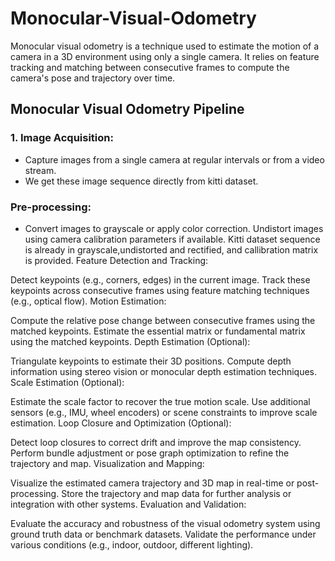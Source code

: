# Monocular-Visual-Odometry
Monocular visual odometry is a technique used to estimate the motion of a camera in a 3D environment using only a single camera. It relies on feature tracking and matching between consecutive frames to compute the camera's pose and trajectory over time.

## Monocular Visual Odometry Pipeline
### 1. Image Acquisition:

* Capture images from a single camera at regular intervals or from a video stream.
* We get these image sequence directly from kitti dataset. 

### Pre-processing:

* Convert images to grayscale or apply color correction.
Undistort images using camera calibration parameters if available.
Kitti dataset sequence is already in grayscale,undistorted and rectified, and callibration matrix is provided.
Feature Detection and Tracking:

Detect keypoints (e.g., corners, edges) in the current image.
Track these keypoints across consecutive frames using feature matching techniques (e.g., optical flow).
Motion Estimation:

Compute the relative pose change between consecutive frames using the matched keypoints.
Estimate the essential matrix or fundamental matrix using the matched keypoints.
Depth Estimation (Optional):

Triangulate keypoints to estimate their 3D positions.
Compute depth information using stereo vision or monocular depth estimation techniques.
Scale Estimation (Optional):

Estimate the scale factor to recover the true motion scale.
Use additional sensors (e.g., IMU, wheel encoders) or scene constraints to improve scale estimation.
Loop Closure and Optimization (Optional):

Detect loop closures to correct drift and improve the map consistency.
Perform bundle adjustment or pose graph optimization to refine the trajectory and map.
Visualization and Mapping:

Visualize the estimated camera trajectory and 3D map in real-time or post-processing.
Store the trajectory and map data for further analysis or integration with other systems.
Evaluation and Validation:

Evaluate the accuracy and robustness of the visual odometry system using ground truth data or benchmark datasets.
Validate the performance under various conditions (e.g., indoor, outdoor, different lighting).
